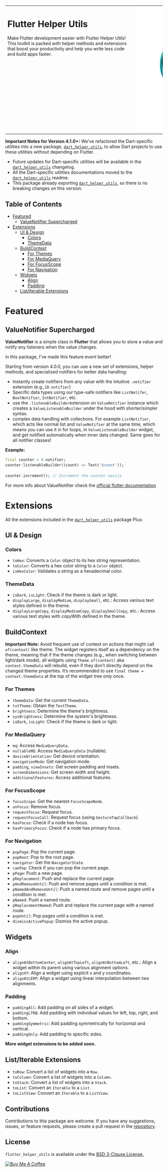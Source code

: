 <table style="border:none;">
  <tr style="border:none;">
    <td style="vertical-align:top; border:none;">
      <h1 style="border:none;" "min-width:400px;">Flutter Helper Utils</h1>
      <p style="min-width:400px;">Make Flutter development easier with Flutter Helper Utils! This toolkit is packed with helper methods and extensions that boost your productivity and help you write less code and build apps faster.</p>
    </td>
    <td style="vertical-align:top; border:none;">
      <a href="https://pub.dev/packages/flutter_helper_utils" target="_blank">
        <img src="https://raw.githubusercontent.com/omar-hanafy/flutter_helper_utils/main/dash-tools.png" alt="Flutter Helper Utils Logo" style="max-width:400px;"/>
      </a>
    </td>
  </tr>
</table>

**Important Notes for Version 4.1.0+:** We've refactored the Dart-specific utilities into a new package, [`dart_helper_utils`](https://pub.dev/packages/dart_helper_utils), to allow Dart projects to use these utilities without depending on Flutter.

- Future updates for Dart-specific utilities will be available in the [`dart_helper_utils`](https://pub.dev/packages/dart_helper_utils) changelog.
- All the Dart-specific utilities documentations moved to the [`dart_helper_utils`](https://pub.dev/packages/dart_helper_utils) readme.
- This package already exporting [`dart_helper_utils`](https://pub.dev/packages/dart_helper_utils), so there is no breaking changes on this version.


## Table of Contents

- [Featured](#featured)
  - [ValueNotifier Supercharged](#valuenotifier-supercharged)
- [Extensions](#extensions)
  - [UI & Design](#ui--design)
    - [Colors](#colors)
    - [ThemeData](#themedata)
  - [BuildContext](#buildcontext)
    - [For Themes](#for-themes)
    - [For MediaQuery](#for-mediaquery)
    - [For FocusScope](#for-focusscope)
    - [For Navigation](#for-navigation)
  - [Widgets](#widgets)
    - [Align](#align)
    - [Padding](#padding)
  - [List/Iterable Extensions](#listiterable-extensions)

# Featured
## ValueNotifier Supercharged

**ValueNotifier** is a simple class in **Flutter** that allows you to store a value and notify any listeners when the
value changes.

in this package, I've made this feature event better!

Starting from version 4.0.0, you can use a new set of extensions, helper methods, and specialized notifiers for better
data handling:

- Instantly create notifiers from any value with the intuitive `.notifier` extension (e.g.,`10.notifier`)
- Specific data types using our type-safe notifiers like `ListNotifer`,  `BoolNotifier`, `IntNotifier`, etc.
- use the `.listenableBuilder`extension on `ValueNotifier` instance which creates a `ValueListenableBuilder` under the
  hood with shorter/simpler syntax.
- complex data handling with collections. For example `ListNotifier`, which acts like normal list and `ValueNotifier` at the
  same time, which means you can use it in for loops, in `ValueListenableBuilder` widget, and get notified automatically
  when inner data changed. Same goes for all notifier classes!

**Example:**

```dart
final counter = 0.notifier;
counter.listenableBuilder((count) => Text('$count'));

counter.increment(); // Increment the counter easily
```

For more info about ValueNotifier check the [official flutter documentation](https://api.flutter.dev/flutter/foundation/ValueNotifier-class.html)

# Extensions
All the extensions included in the [`dart_helper_utils`](https://pub.dev/packages/dart_helper_utils#extensions) package Plus:

## UI & Design

### Colors

- `toHex`: Converts a `Color` object to its hex string representation.
- `toColor`: Converts a hex color string to a `Color` object.
- `isHexColor`: Validates a string as a hexadecimal color.

### ThemeData
- `isDark`, `isLight`: Check if the theme is dark or light.
- `displayLarge`, `displayMedium`, `displaySmall`, etc.: Access various text styles defined in the theme.
- `displayLargeCopy`, `displayMediumCopy`, `displaySmallCopy`, etc.: Access various text styles with copyWith defined in the theme.

## BuildContext
**Important Note:** Avoid frequent use of context on actions that might call `of(context)` like theme. The widget
registers itself as a dependency on the theme, meaning that if the theme changes (e.g., when switching between
light/dark mode), all widgets using `Theme.of(context)` aka `context.themeData` will rebuild, even if they don’t directly depend on the changed
theme properties. It’s recommended to use `final theme = context.themeData` at the top of the widget tree only once.

### For Themes
- `themeData`: Get the current `ThemeData`.
- `txtTheme`: Obtain the `TextTheme`.
- `brightness`: Determine the theme's brightness.
- `sysBrightness`: Determine the system's brightness.
- `isDark`, `isLight`: Check if the theme is dark or light.

### For MediaQuery
- `mq`: Access `MediaQueryData`.
- `nullableMQ`: Access `MediaQueryData` (nullable).
- `deviceOrientation`: Get device orientation.
- `navigationMode`: Get navigation mode.
- `padding`, `viewInsets`: Get screen padding and insets.
- `screenDimensions`: Get screen width and height.
- `additionalFeatures`: Access additional features.

### For FocusScope
- `focusScope`: Get the nearest `FocusScopeNode`.
- `unFocus`: Remove focus.
- `requestFocus`: Request focus.
- `requestFocusCall`: Request focus (using `GestureTapCallback`).
- `hasFocus`: Check if a node has focus.
- `hasPrimaryFocus`: Check if a node has primary focus.

### For Navigation
- `popPage`: Pop the current page.
- `popRoot`: Pop to the root page.
- `navigator`: Get the `NavigatorState`.
- `canPop`: Check if you can pop the current page.
- `pPage`: Push a new page.
- `pReplacement`: Push and replace the current page.
- `pAndRemoveUntil`: Push and remove pages until a condition is met.
- `pNamedAndRemoveUntil`: Push a named route and remove pages until a condition is met.
- `pNamed`: Push a named route.
- `pReplacementNamed`: Push and replace the current page with a named route.
- `popUntil`: Pop pages until a condition is met.
- `dismissActivePopup`: Dismiss the active popup.

## Widgets
### Align
- `alignAtBottomCenter`, `alignAtTopLeft`, `alignAtBottomLeft`, etc.: Align a widget within its parent using various alignment options.
- `alignXY`: Align a widget using explicit x and y coordinates.
- `alignAtLERP`: Align a widget using linear interpolation between two alignments.

### Padding
- `paddingAll`: Add padding on all sides of a widget.
- `paddingLTRB`: Add padding with individual values for left, top, right, and bottom.
- `paddingSymmetric`: Add padding symmetrically for horizontal and vertical.
- `paddingOnly`: Add padding to specific sides.

**More widget extensions to be added soon.**

## List/Iterable Extensions
- `toRow`: Convert a list of widgets into a `Row`.
- `toColumn`: Convert a list of widgets into a `Column`.
- `toStack`: Convert a list of widgets into a `Stack`.
- `toList`: Convert an `Iterable` to a `List`.
- `toListView`: Convert an `Iterable` to a `ListView`.

## Contributions

Contributions to this package are welcome. If you have any suggestions, issues, or feature requests, please create a
pull request in the [repository](https://github.com/omar-hanafy/flutter_helper_utils).

## License

`flutter_helper_utils` is available under the [BSD 3-Clause License.](https://opensource.org/license/bsd-3-clause/)

<a href="https://www.buymeacoffee.com/omar.hanafy" target="_blank"><img src="https://cdn.buymeacoffee.com/buttons/default-orange.png" alt="Buy Me A Coffee" height="41" width="174"></a>

